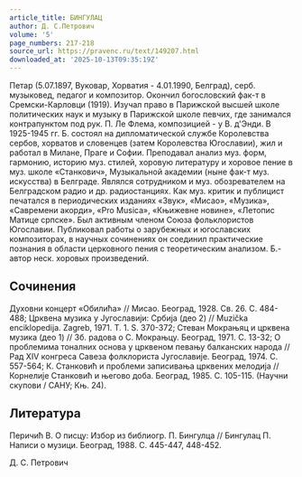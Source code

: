 ```yaml
---
article_title: БИНГУЛАЦ
author: Д. С.Петрович
volume: '5'
page_numbers: 217-218
source_url: https://pravenc.ru/text/149207.html
downloaded_at: '2025-10-13T09:35:19Z'
---
```


Петар (5.07.1897, Вуковар, Хорватия - 4.01.1990, Белград), серб. музыковед, педагог и композитор. Окончил богословский фак-т в Сремски-Карловци (1919). Изучал право в Парижской высшей школе политических наук и музыку в Парижской школе певчих, где занимался контрапунктом под рук. П. Ле Флема, композицией - у В. д'Энди. В 1925-1945 гг. Б. состоял на дипломатической службе Королевства сербов, хорватов и словенцев (затем Королевства Югославии), жил и работал в Милане, Праге и Софии. Преподавал анализ муз. форм, гармонию, историю муз. стилей, хоровую литературу и хоровое пение в муз. школе «Станкович», Музыкальной академии (ныне фак-т муз. искусства) в Белграде. Являлся сотрудником и муз. обозревателем на Белградском радио и др. радиостанциях. Как муз. критик и публицист печатался в периодических изданиях «Звук», «Мисао», «Музика», «Савремени акорди», «Pro Musica», «Књижевне новине», «Летопис Матице српске». Был активным членом Союза фольклористов Югославии. Публиковал работы о зарубежных и югославских композиторах, в научных сочинениях он соединил практические познания в области церковного пения с теоретическим анализом. Б.- автор неск. хоровых произведений.

## Сочинения

Духовни концерт «Обилића» // Мисао. Београд, 1928. Св. 26. С. 484-488; Црквена музика у Jугославиjи: Србиjа (део 2) // Muzička enciklopedija. Zagreb, 1971. Т. 1. S. 370-372; Стеван Мокрањяц и црквена музика (део 1) // Зб. радова о С. Мокрањцу. Београд, 1971. С. 13-32; О проблемима тоналних основа у црквеном певању балканских народа // Рад XIV конгреса Савеза фолклориста Jугославиjе. Београд, 1974. С. 557-564; К. Станковић и проблеми записивања црквених мелодиjа // Корнелиjе Станковић 
и 
његово доба. Београд, 1985. С. 105-115. (Научни скупови / САНУ; Књ. 24).

## Литература

Перичић В. О писцу: Избор из библиогр. П. Бингулца // Бингулац П. Написи о музици. Београд, 1988. С. 445-447, 448-452.

Д. С.  Петрович
